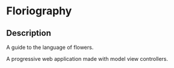 # Floriography

## Description

A guide to the language of flowers.

A progressive web application made with model view controllers.
